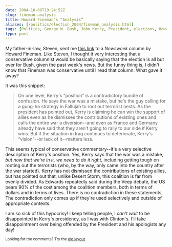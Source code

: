 ```yaml
--- 
date: 2004-10-08T19:24:52Z
slug: fineman-analysis
title: Howard Fineman's “Analysis”
aliases: [/politics/election_2004/fineman_analysis.html]
tags: [Politics, George W. Bush, John Kerry, President, elections, Howard Fineman]
type: post
---
```


<p>My father-in-law, Steven, sent me <a href="http://www.msnbc.msn.com/id/6200854/" title="Bush vs. the news">this link</a> to a <cite>Newsweek</cite> column by Howard Fineman. Like Steven, I thought it very interesting that a conservative columnist would be basically saying that the election is all but over for Bush, given the past week's news. But the funny thing is, I didn't know that Fineman was conservative until I read that column. What gave it away?</p>

<p>It was this snippet:</p>

<blockquote>
  <p>On one level, Kerry's <q>position</q> is a contradictory bundle of confusion. He says the war was a mistake, but he's the guy calling for a gung-ho strategy in Fallujah to root out terrorist nests. As the president has pointed out, Kerry is claiming he can win the support of allies even as he dismisses the contributions of existing ones and calls the entire war a diversion--and even as France and Germany already have said that they aren't going to rally to our side if Kerry wins. But if the situation in Iraq continues to deteriorate, Kerry's <q>vision</q>--or lack of it--matters less.</p>
</blockquote>

<p>This seems typical of conservative commentary--it's a very selective description of Kerry's position. Yes, Kerry says that the war was a mistake, <em>but now that we're in it, we need to do it right,</em> including getting tough on rooting out the terrorists (who, by the way, only came into the country after the war started). Kerry has not dismissed the contributions of existing allies, but has pointed out that, unlike Desert Storm, this coalition is far from evenly divided. As Edwards repeatedly said during the Veep debate, the US bears 90% of the cost among the coalition members, both in terms of dollars and in terms of lives. There is no contradiction in these statements. The contradiction only comes up if they're used selectively and outside of appropriate contexts.</p>

<p>I am so sick of this hypocrisy! I keep telling people, I <em>can't wait</em> to be disappointed in Kerry's presidency, as I was with Clinton's. I'll take disappointment over being offended by the President and his apologists any day!</p>

<p class="past"><small>Looking for the comments? Try the <a rel="nofollow" href="//past.justatheory.com/politics/election_2004/fineman_analysis.html">old layout</a>.</small></p>


